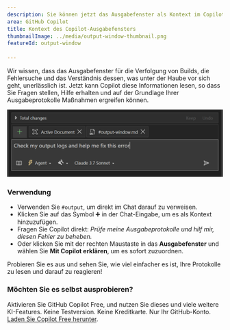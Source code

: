 ```yaml
---
description: Sie können jetzt das Ausgabefenster als Kontext im Copilot-Chat referenzieren.
area: GitHub Copilot
title: Kontext des Copilot-Ausgabefensters
thumbnailImage: ../media/output-window-thumbnail.png
featureId: output-window

---
```



Wir wissen, dass das Ausgabefenster für die Verfolgung von Builds, die Fehlersuche und das Verständnis dessen, was unter der Haube vor sich geht, unerlässlich ist. Jetzt kann Copilot diese Informationen lesen, so dass Sie Fragen stellen, Hilfe erhalten und auf der Grundlage Ihrer Ausgabeprotokolle Maßnahmen ergreifen können.

![Ausgabefenster](../media/output-window.png)

### Verwendung
- Verwenden Sie `#output`, um direkt im Chat darauf zu verweisen.
- Klicken Sie auf das Symbol ➕ in der Chat-Eingabe, um es als Kontext hinzuzufügen.
- Fragen Sie Copilot direkt: *Prüfe meine Ausgabeprotokolle und hilf mir, diesen Fehler zu beheben.*
- Oder klicken Sie mit der rechten Maustaste in das **Ausgabefenster** und wählen Sie **Mit Copilot erklären**, um es sofort zuzuordnen.

Probieren Sie es aus und sehen Sie, wie viel einfacher es ist, Ihre Protokolle zu lesen und darauf zu reagieren!

### Möchten Sie es selbst ausprobieren?
Aktivieren Sie GitHub Copilot Free, und nutzen Sie dieses und viele weitere KI-Features.
 Keine Testversion. Keine Kreditkarte. Nur Ihr GitHub-Konto. [Laden Sie Copilot Free herunter](https://github.com/settings/copilot).
